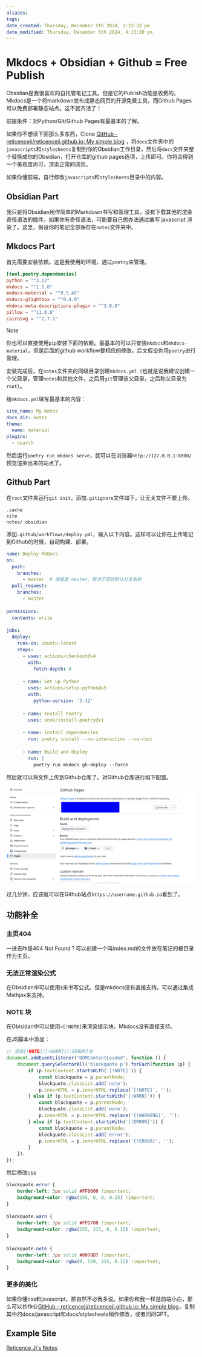 ```yaml
---
aliases: 
tags: 
date_created: Thursday, December 5th 2024, 3:23:32 pm
date_modified: Thursday, December 5th 2024, 4:13:20 pm
---
```


# Mkdocs + Obsidian + Github = Free Publish

Obsidian是我很喜欢的自托管笔记工具。但是它的Publish功能是收费的。Mkdocs是一个将markdown发布成静态网页的开源免费工具。而Github Pages可以免费部署静态站点。这不就齐活了！

前提条件：对Python/Git/Github Pages有最基本的了解。

如果你不想读下面那么多东西，Clone [GitHub - reticenceji/reticenceji.github.io: My simple blog](https://github.com/reticenceji/reticenceji.github.io) ，将`docs`文件夹中的`javascripts`和`stylesheets`复制到你的Obsidian工作目录，然后将`docs`文件夹整个替换成你的Obsidian，打开仓库的github pages选项，上传即可。你将会得到一个美观度尚可，渲染正常的网页。

如果你懂前端，自行修改`javascripts`和`stylesheets`目录中的内容。

## Obsidian Part

我只是将Obsidian用作简单的Markdown书写和管理工具，没有下载其他的渲染奇怪语法的插件。如果你有奇怪语法，可能要自己想办法通过编写 javascript 渲染了。这里，假设你的笔记全部保存在`notes`文件夹中。

## Mkdocs Part

首先需要安装依赖。这是我使用的环境，通过`poetry`来管理。

```toml
[tool.poetry.dependencies]
python = "^3.12"
mkdocs = "^1.5.0"
mkdocs-material = "^9.5.45"
mkdocs-glightbox = "^0.4.0"  
mkdocs-meta-descriptions-plugin = "^3.0.0" 
pillow = "^11.0.0"
cairosvg = "^2.7.1"
```

> [!NOTE]
> 你也可以直接使用`pip`安装下面的依赖。最基本的可以只安装`mkdocs`和`mkdocs-material`。但是后面的github workflow要相应的修改。后文假设你用`poetry`进行管理。

安装完成后，在`notes`文件夹的同级目录创建`mkdocs.yml`（也就是说我建议创建一个父目录，管理`notes`和其他文件，之后用`git`管理该父目录，之后称父目录为`root`）。

给`mkdocs.yml`填写最基本的内容：

```yaml
site_name: My Notes
docs_dir: notes
theme:
  name: material
plugins:
  - search
```

然后运行`poetry run mkdocs serve`，就可以在浏览器`http://127.0.0.1:8000/`预览渲染出来的站点了。

## Github Part

在`root`文件夹运行`git init`，添加`.gitignore`文件如下，让无关文件不要上传。

```
.cache
site
notes/.obsidian
```

添加`.github/workflows/deploy.yml`，输入以下内容。这样可以让你在上传笔记到Github的时候，自动构建、部署。

```yaml
name: Deploy MkDocs
on:
  push:
    branches: 
      - master  # 或者是 master，取决于您的默认分支名称
  pull_request:
    branches:
      - master

permissions:
  contents: write

jobs:
  deploy:
    runs-on: ubuntu-latest
    steps:
      - uses: actions/checkout@v4
        with:
          fetch-depth: 0
      
      - name: Set up Python
        uses: actions/setup-python@v5
        with:
          python-version: '3.12'
          
      - name: Install Poetry
        uses: snok/install-poetry@v1
        
      - name: Install dependencies
        run: poetry install --no-interaction --no-root
        
      - name: Build and deploy
        run: |
          poetry run mkdocs gh-deploy --force 
```

然后就可以将文件上传到Github仓库了。对Github仓库进行如下配置。

![](../static/Pasted%20image%2020241205154750.png)

过几分钟，应该就可以在Github站点`https://username.github.io`看到了。

## 功能补全

### 主页404

一进去咋是404 Not Found？可以创建一个叫index.md的文件放在笔记的根目录作为主页。

### 无法正常渲染公式

在Obsidian中可以使用`$`来书写公式。但是mkdocs没有直接支持。可以通过集成Mathjax来支持。

### NOTE 块

在Obisidan中可以使用`>[!NOTE]`来渲染提示块，Mkdocs没有直接支持。

在JS脚本中添加：

```js
// 渲染[!NOTE]/[!WARN]/[!ERROR]块
document.addEventListener("DOMContentLoaded", function () {
    document.querySelectorAll('blockquote p').forEach(function (p) {
        if (p.textContent.startsWith('[!NOTE]')) {
            const blockquote = p.parentNode;
            blockquote.classList.add('note');
            p.innerHTML = p.innerHTML.replace('[!NOTE]', '');
        } else if (p.textContent.startsWith('[!WARN]')) {
            const blockquote = p.parentNode;
            blockquote.classList.add('warn');
            p.innerHTML = p.innerHTML.replace('[!WARNING]', '');
        } else if (p.textContent.startsWith('[!ERROR]')) {
            const blockquote = p.parentNode;
            blockquote.classList.add('error');
            p.innerHTML = p.innerHTML.replace('[!ERROR]', '');
        }
    });
});
```

然后修改css

```css
blockquote.error {
    border-left: 5px solid #FF0000 !important;
    background-color: rgba(255, 0, 0, 0.15) !important;
}

blockquote.warn {
    border-left: 5px solid #FFD700 !important;
    background-color: rgba(255, 215, 0, 0.15) !important;
}

blockquote.note {
    border-left: 5px solid #0078D7 !important;
    background-color: rgba(0, 120, 215, 0.15) !important;
}
```

### 更多的美化

如果你懂css和javascript，那自然不必我多说。如果你和我一样是前端小白，那么可以抄作业[GitHub - reticenceji/reticenceji.github.io: My simple blog](https://github.com/reticenceji/reticenceji.github.io)，复制其中的docs/javascript和docs/stylesheets稍作修改，或者问问GPT。

## Example Site

[Reticence Ji's Notes](https://reticenceji.github.io/)
